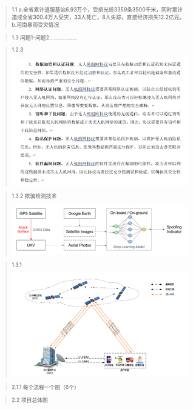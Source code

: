 


> 1.1
> 	a.全省累计退服基站6.93万个，受损光缆3359条3500千米，同时累计造成全省300.4万人受灾，33人死亡，8人失踪，直接经济损失12.2亿元。
> 	b.河南暴雨受灾情况

>1.3
>问题1-问题2………………

> 1.2.3
>
> ![输入图片说明](/imgs/2023-04-05/0n5Vn0tOjO5VI471.png)



>1.3.2 欺骗检测技术
>
>![输入图片说明](/imgs/2023-04-05/OYbOmPWptCIrvPyF.png)



> 1.3.1
>
> ![输入图片说明](/imgs/2023-04-05/9vh8CxSBhOdGoQYG.png)


>2.1.1
>每个流程一个图（6个）

>2.2 
>项目总体图






<!--stackedit_data:
eyJoaXN0b3J5IjpbOTU4NjM5MTZdfQ==
-->